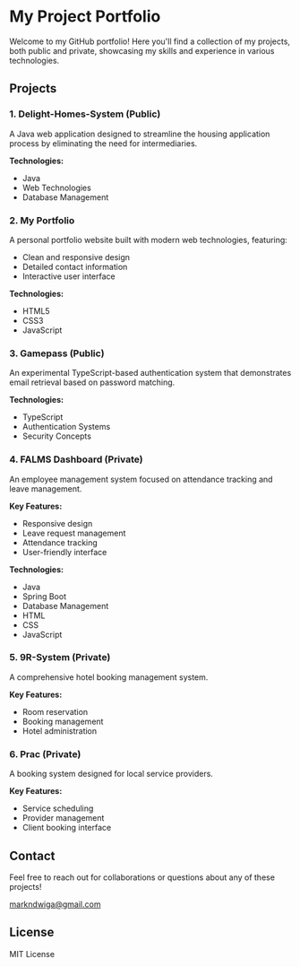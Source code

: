 # My Project Portfolio

Welcome to my GitHub portfolio! Here you'll find a collection of my projects, both public and private, showcasing my skills and experience in various technologies.

## Projects

### 1. Delight-Homes-System (Public)
A Java web application designed to streamline the housing application process by eliminating the need for intermediaries.

**Technologies:**
- Java
- Web Technologies
- Database Management

### 2. My Portfolio
A personal portfolio website built with modern web technologies, featuring:
- Clean and responsive design
- Detailed contact information
- Interactive user interface

**Technologies:**
- HTML5
- CSS3
- JavaScript

### 3. Gamepass (Public)
An experimental TypeScript-based authentication system that demonstrates email retrieval based on password matching.

**Technologies:**
- TypeScript
- Authentication Systems
- Security Concepts

### 4. FALMS Dashboard (Private)
An employee management system focused on attendance tracking and leave management.

**Key Features:**
- Responsive design
- Leave request management
- Attendance tracking
- User-friendly interface

**Technologies:**
- Java
- Spring Boot
- Database Management
- HTML
- CSS
- JavaScript

### 5. 9R-System (Private)
A comprehensive hotel booking management system.

**Key Features:**
- Room reservation
- Booking management
- Hotel administration

### 6. Prac (Private)
A booking system designed for local service providers.

**Key Features:**
- Service scheduling
- Provider management
- Client booking interface

## Contact

Feel free to reach out for collaborations or questions about any of these projects!

markndwiga@gmail.com

## License

 MIT License 